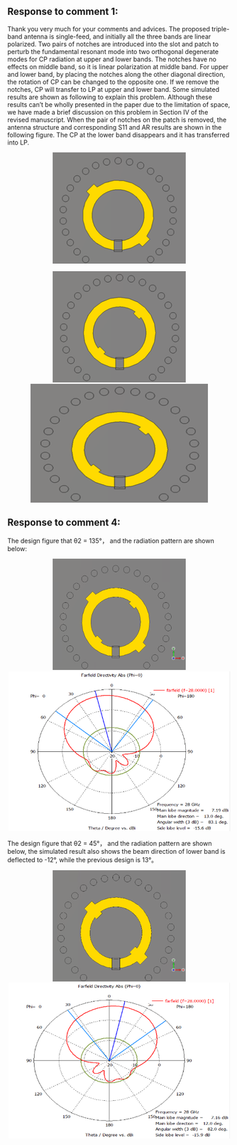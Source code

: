 ## Response to comment 1:

Thank you very much for your comments and advices. The proposed triple-band antenna is single-feed, and initially all the three bands are linear polarized. Two pairs of notches are introduced into the slot and patch to perturb the fundamental resonant mode into two orthogonal degenerate modes for CP radiation at upper and lower bands. The notches have no effects on middle band, so it is linear polarization at middle band. For upper and lower band, by placing the notches along the other diagonal direction, the rotation of CP can be changed to the opposite one. If we remove the notches, CP will transfer to LP at upper and lower band. Some simulated results are shown as following to explain this problem. Although these results can’t be wholly presented in the paper due to the limitation of space, we have made a brief discussion on this problem in Section IV of the revised manuscript. When the pair of notches on the patch is removed, the antenna structure and corresponding S11 and AR results are shown in the following figure. The CP at the lower band disappears and it has transferred into LP. <div align=center><img src="https://github.com/dannychk/A-Millimeter-Wave-Triple-band-SIW-Antenna-with-Dual-sense-Circular-Polarization/blob/master/Response to Reviewer 2/Lower_LP_RD.png" width="300" height="250" /></div>

<div align=center><img src="https://github.com/dannychk/A-Millimeter-Wave-Triple-band-SIW-Antenna-with-Dual-sense-Circular-Polarization/blob/master/Response to Reviewer 2/Upper_LP_RD.png" width="300" height="250" /></div>

<div align=center><img src="https://github.com/dannychk/A-Millimeter-Wave-Triple-band-SIW-Antenna-with-Dual-sense-Circular-Polarization/blob/master/Response to Reviewer 2/Upper_LP_RD.png" width="400" height="267" /></div>


## Response to comment 4:

The design figure that θ2 = 135°， and the radiation pattern are shown below: 
<div align=center><img src="https://github.com/dannychk/A-Millimeter-Wave-Triple-band-SIW-Antenna-with-Dual-sense-Circular-Polarization/blob/master/Response to Reviewer 2/28R_38L.png" width="300" height="250" /></div>

<div align=center><img src="https://github.com/dannychk/A-Millimeter-Wave-Triple-band-SIW-Antenna-with-Dual-sense-Circular-Polarization/blob/master/Response to Reviewer 2/28R_38L-dir.png" width="500" height="359" /></div>

The design figure that θ2 = 45°， and the radiation pattern are shown below, the simulated result also shows the beam direction of lower band is deflected to -12°, while the previous design is 13°。

<div align=center><img src="https://github.com/dannychk/A-Millimeter-Wave-Triple-band-SIW-Antenna-with-Dual-sense-Circular-Polarization/blob/master/Response to Reviewer 2/28L_38L.png" width="300" height="250" /></div>

<div align=center><img src="https://github.com/dannychk/A-Millimeter-Wave-Triple-band-SIW-Antenna-with-Dual-sense-Circular-Polarization/blob/master/Response to Reviewer 2/28L_38L-dir.png" width="500" height="350" /></div>


